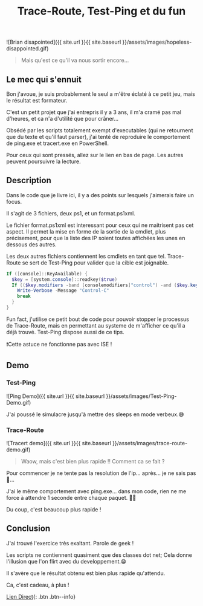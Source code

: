 ﻿---
title: "Trace-Route, Test-Ping et du fun"
excerpt: "Un projet rigolo, reproduire le comportement de tracert.exe et de ping.exe"
description: "Une demonstration de la force de powershell tout en s'amusant. Deux commandes Dos reproduite en Posh et une astuce en prime."
category: PowerShell
classes: wide
comments: true
tags: 
  - PowerShell
  - cmdlet
  - Tips
---

![Brian disapointed]({{ site.url }}{{ site.baseurl }}/assets/images/hopeless-disappointed.gif)

> Mais qu'est ce qu'il va nous sortir encore...

## Le mec qui s'ennuit

Bon j'avoue, je suis probablement le seul a m'être éclaté à ce petit jeu, mais le résultat est formateur.

C'est un petit projet que j'ai entrepris il y a 3 ans, il m'a cramé pas mal d'heures, et ca n'a d'utilité que pour crâner...

Obsédé par les scripts totalement exempt d'executables (qui ne retournent que du texte et qu'il faut parser), j'ai tenté de reproduire le comportement de ping.exe et tracert.exe en PowerShell.

Pour ceux qui sont pressés, allez sur le lien en bas de page. Les autres peuvent poursuivre la lecture.

## Description

Dans le code que je livre ici, il y a des points sur lesquels j'aimerais faire un focus.

Il s'agit de 3 fichiers, deux ps1, et un format.ps1xml.

Le fichier format.ps1xml est interessant pour ceux qui ne maitrisent pas cet aspect. Il permet la mise en forme de la sortie de la cmdlet, plus précisement, pour que la liste des IP soient toutes affichées les unes en dessous des autres.

Les deux autres fichiers contiennent les cmdlets en tant que tel. Trace-Route se sert de Test-Ping pour valider que la cible est joignable.

```powershell
If ([console]::KeyAvailable) {
  $key = [system.console]::readkey($true)
  If (($key.modifiers -band [consolemodifiers]"control") -and ($key.key -eq "C")) {
    Write-Verbose -Message "Control-C"
    break
  }
}
```

Fun fact, j'utilise ce petit bout de code pour pouvoir stopper le processus de Trace-Route, mais en permettant au systeme de m'afficher ce qu'il a déjà trouvé.
Test-Ping dispose aussi de ce tips.

❗Cette astuce ne fonctionne pas avec ISE !


## Demo

### Test-Ping

![Ping Demo]({{ site.url }}{{ site.baseurl }}/assets/images/Test-Ping-Demo.gif)

J'ai poussé le simulacre jusqu'à mettre des sleeps en mode verbeux.😅


### Trace-Route

![Tracert demo]({{ site.url }}{{ site.baseurl }}/assets/images/trace-route-demo.gif)

> Waow, mais c'est bien plus rapide !! Comment ca se fait ?

Pour commencer je ne tente pas la resolution de l'ip... après... je ne sais pas 🤔...

J'ai le même comportement avec ping.exe... dans mon code, rien ne me force à attendre 1 seconde entre chaque paquet. 🤷‍♂️

Du coup, c'est beaucoup plus rapide !

## Conclusion

J'ai trouvé l'exercice très exaltant. Parole de geek !

Les scripts ne contiennent quasiment que des classes dot net; Cela donne l'illusion que l'on flirt avec du developpement.😁

Il s'avère que le résultat obtenu est bien plus rapide qu'attendu. 


Ca, c'est cadeau, à plus !

[Lien Direct](https://github.com/MickaelRoy/Cmdlets/tree/main/Trace-Route){: .btn .btn--info}
